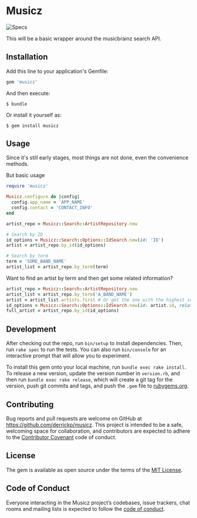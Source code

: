 # Musicz
![Specs](https://github.com/derrickp/musicz/workflows/Specs/badge.svg)

This will be a basic wrapper around the musicbrainz search API.

## Installation

Add this line to your application's Gemfile:

```ruby
gem 'musicz'
```

And then execute:

    $ bundle

Or install it yourself as:

    $ gem install musicz

## Usage

Since it's still early stages, most things are not done, even the convenience methods.

But basic usage

```ruby
require 'musicz'

Musicz.configure do |config|
  config.app_name = 'APP_NAME'
  config.contact = 'CONTACT_INFO'
end

artist_repo = Musicz::Search::ArtistRepository.new

# Search by ID
id_options = Musicz::Search::Options::IdSearch.new(id: 'ID')
artist = artist_repo.by_id(id_options)

# Search by term
term = 'SOME_BAND_NAME'
artist_list = artist_repo.by_term(term)
```

Want to find an artist by term and then get some related information?

```ruby
artist_repo = Musicz::Search::ArtistRepository.new
artist_list = artist_repo.by_term('A_BAND_NAME')
artist = artist_list.artists.first # Or get the one with the highest score
id_options = Musicz::Search::Options::IdSearch.new(id: artist.id, relationships: ['releases'])
full_artist = artist_repo.by_id(id_options)
```

## Development

After checking out the repo, run `bin/setup` to install dependencies. Then, run `rake spec` to run the tests. You can also run `bin/console` for an interactive prompt that will allow you to experiment.

To install this gem onto your local machine, run `bundle exec rake install`. To release a new version, update the version number in `version.rb`, and then run `bundle exec rake release`, which will create a git tag for the version, push git commits and tags, and push the `.gem` file to [rubygems.org](https://rubygems.org).

## Contributing

Bug reports and pull requests are welcome on GitHub at https://github.com/derrickp/musicz. This project is intended to be a safe, welcoming space for collaboration, and contributors are expected to adhere to the [Contributor Covenant](http://contributor-covenant.org) code of conduct.

## License

The gem is available as open source under the terms of the [MIT License](https://opensource.org/licenses/MIT).

## Code of Conduct

Everyone interacting in the Musicz project’s codebases, issue trackers, chat rooms and mailing lists is expected to follow the [code of conduct](https://github.com/derrickp/musicz/blob/master/CODE_OF_CONDUCT.md).
